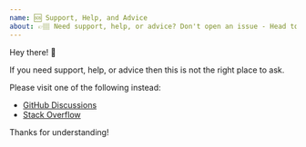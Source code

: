 ```yaml
---
name: 🆘 Support, Help, and Advice
about: 👉🏽 Need support, help, or advice? Don't open an issue - Head to "GitHub Discussions" or "Stack Overflow" instead.
---
```


Hey there! 👋

If you need support, help, or advice then this is not the right place to ask.

Please visit one of the following instead:

- [GitHub Discussions](https://github.com/webpack/webpack/discussions)
- [Stack Overflow](https://stackoverflow.com/questions/tagged/webpack)

Thanks for understanding!
